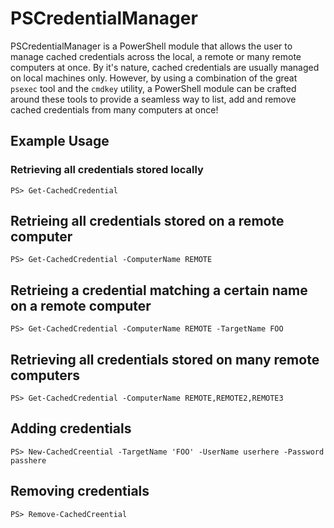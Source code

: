# PSCredentialManager

PSCredentialManager is a PowerShell module that allows the user to manage cached credentials across the local, a remote or many remote computers at once. By it's nature, cached credentials are usually managed on local machines only. However, by using a combination of the great `psexec` tool and the `cmdkey` utility, a PowerShell module can be crafted around these tools to provide a seamless way to list, add and remove cached credentials from many computers at once!

## Example Usage

### Retrieving all credentials stored locally

`PS> Get-CachedCredential`

## Retrieing all credentials stored on a remote computer

`PS> Get-CachedCredential -ComputerName REMOTE`

## Retrieing a credential matching a certain name on a remote computer

`PS> Get-CachedCredential -ComputerName REMOTE -TargetName FOO`

## Retrieving all credentials stored on many remote computers

`PS> Get-CachedCredential -ComputerName REMOTE,REMOTE2,REMOTE3`

## Adding credentials

`PS> New-CachedCreential -TargetName 'FOO' -UserName userhere -Password passhere`

## Removing credentials

`PS> Remove-CachedCreential`